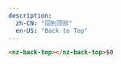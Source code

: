 ```yaml
---
description:
  zh-CN: "回到顶部"
  en-US: "Back to Top"
---
```


```html
<nz-back-top></nz-back-top>$0
```
